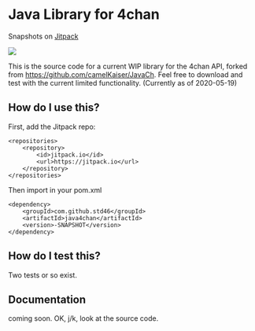 # Java Library for 4chan

Snapshots on [Jitpack](https://jitpack.io/#iSnow/Java4Chan)

[![](https://jitpack.io/v/iSnow/Java4Chan.svg)](https://jitpack.io/#iSnow/Java4Chan)

This is the source code for a current WIP library for the 4chan API, forked from https://github.com/camelKaiser/JavaCh. 
Feel free to download and test with the current limited functionality. (Currently as of 2020-05-19)

## How do I use this?
First, add the Jitpack repo:

	<repositories>
		<repository>
		    <id>jitpack.io</id>
		    <url>https://jitpack.io</url>
		</repository>
	</repositories>

Then import in your pom.xml

	<dependency>
	    <groupId>com.github.std46</groupId>
	    <artifactId>java4chan</artifactId>
	    <version>-SNAPSHOT</version>
	</dependency>

##  How do I test this?
Two tests or so exist. 

## Documentation
coming soon. OK, j/k, look at the source code.
